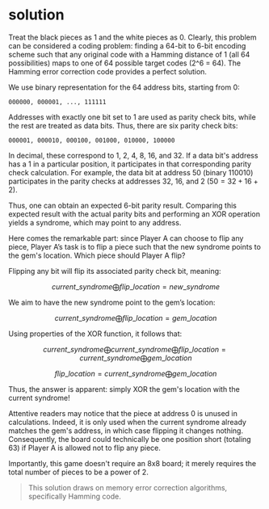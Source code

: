 # solution

Treat the black pieces as 1 and the white pieces as 0. Clearly, this problem can be considered a coding problem: finding a 64-bit to 6-bit encoding scheme such that any original code with a Hamming distance of 1 (all 64 possibilities) maps to one of 64 possible target codes (2^6 = 64). The Hamming error correction code provides a perfect solution.

We use binary representation for the 64 address bits, starting from 0:

```
000000, 000001, ..., 111111
```

Addresses with exactly one bit set to 1 are used as parity check bits, while the rest are treated as data bits. Thus, there are six parity check bits:

```
000001, 000010, 000100, 001000, 010000, 100000
```

In decimal, these correspond to 1, 2, 4, 8, 16, and 32. If a data bit's address has a 1 in a particular position, it participates in that corresponding parity check calculation. For example, the data bit at address 50 (binary 110010) participates in the parity checks at addresses 32, 16, and 2 ($50 = 32 + 16 + 2$).

Thus, one can obtain an expected 6-bit parity result. Comparing this expected result with the actual parity bits and performing an XOR operation yields a syndrome, which may point to any address.

Here comes the remarkable part: since Player A can choose to flip any piece, Player A’s task is to flip a piece such that the new syndrome points to the gem's location. Which piece should Player A flip?

Flipping any bit will flip its associated parity check bit, meaning:

$$
current\_syndrome \bigoplus flip\_location = new\_syndrome
$$

We aim to have the new syndrome point to the gem’s location:

$$
current\_syndrome \bigoplus flip\_location = gem\_location
$$

Using properties of the XOR function, it follows that:

$$
current\_syndrome \bigoplus current\_syndrome \bigoplus flip\_location = current\_syndrome \bigoplus gem\_location
$$

$$
flip\_location = current\_syndrome \bigoplus gem\_location
$$

Thus, the answer is apparent: simply XOR the gem's location with the current syndrome!

Attentive readers may notice that the piece at address 0 is unused in calculations. Indeed, it is only used when the current syndrome already matches the gem's address, in which case flipping it changes nothing. Consequently, the board could technically be one position short (totaling 63) if Player A is allowed not to flip any piece.

Importantly, this game doesn't require an 8x8 board; it merely requires the total number of pieces to be a power of 2.

> This solution draws on memory error correction algorithms, specifically Hamming code.
